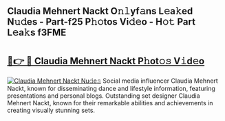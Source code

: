 ## Claudia Mehnert Nackt O𝚗𝚕yf𝚊ns L𝚎a𝚔ed N𝚞𝚍es - Part-f25 P𝚑𝚘tos Vi𝚍𝚎o - H𝚘𝚝 Part L𝚎a𝚔s f3FME

# <h2><a href="http://kf1ctn.oniu.top/?m=Claudia+Mehnert+Nackt">🔗👉 🔴 Claudia Mehnert Nackt P𝚑ot𝚘𝚜 V𝚒d𝚎o</a></h2>

[![Claudia Mehnert Nackt Nu𝚍e𝚜](https://i.imgur.com/0qMVB7G.gif)](http://kf1ctn.oniu.top/?m=Claudia+Mehnert+Nackt)
Social media influencer Claudia Mehnert Nackt, known for disseminating dance and lifestyle information, featuring presentations and personal blogs. Outstanding set designer Claudia Mehnert Nackt, known for their remarkable abilities and achievements in creating visually stunning sets.  
